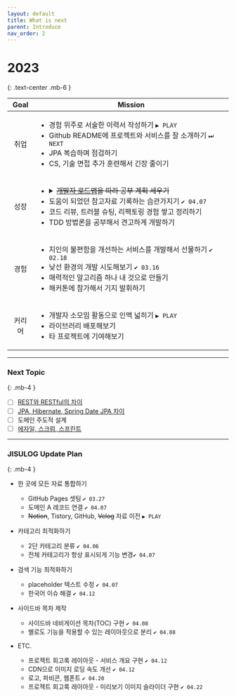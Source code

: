 ```yaml
---
layout: default
title: What is next
parent: Introduce
nav_order: 2
---
```

# 2023
{: .text-center .mb-6 }

<style>
  table > tbody > tr > td:first-child{
      text-align: center;
  }
</style>
<table>
    <thead>
        <tr>
            <th>Goal</th>
            <th colspan="2">Mission</th>
        </tr>
    </thead>
    <tbody>
       <tr>
            <td>취업</td>
            <td>
                <ul>
                    <li>경험 위주로 서술한 이력서 작성하기 <code>▶ PLAY</code></li>
                    <li>Github README에 프로젝트와 서비스를 잘 소개하기 <code>⏭ NEXT</code></li>
                    <li>JPA 복습하며 점검하기</li>
                    <li>CS, 기술 면접 추가 훈련해서 긴장 줄이기</li>
                </ul>
            </td>
        </tr>
        <tr>
            <td>성장</td>
            <td>
                <ul>
                    <li><details><summary><s><a href="https://roadmap.sh">개발자 로드맵</a>을 따라 공부 계획 세우기</s></summary>전부 필요하지 않고, 깊이 있는 공부가 어렵다는 피드백으로 인해 보류</details></li>
                    <li>도움이 되었던 참고자료 기록하는 습관가지기 <code>✔ 04.07</code></li>
                    <li>코드 리뷰, 트러블 슈팅, 리팩토링 경험 쌓고 정리하기</li>
                    <li>TDD 방법론을 공부해서 견고하게 개발하기</li>
                </ul>
            </td>
        </tr>
        <tr>
            <td>경험</td>
            <td>
                <ul>
                    <li>지인의 불편함을 개선하는 서비스를 개발해서 선물하기 <code>✔ 02.18</code></li>
                    <li>낮선 환경의 개발 시도해보기 <code>✔ 03.16</code></li>
                    <li>매력적인 알고리즘 하나 내 것으로 만들기</li>
                    <li>해커톤에 참가해서 기지 발휘하기</li>
                </ul>
            </td>
        </tr>
        <tr>
            <td>커리어</td>
            <td>
                <ul>
                    <li>개발자 소모임 활동으로 인맥 넓히기 <code>▶ PLAY</code></li>
                    <li>라이브러리 배포해보기</li>
                    <li>타 프로젝트에 기여해보기</li>
                </ul>
            </td>
        </tr>
    </tbody>
</table>

---

### Next Topic
{: .mb-4 }

- [ ] [REST와 RESTful의 차이](https://dev-coco.tistory.com/97)
- [ ] [JPA, Hibernate, Spring Date JPA 차이](https://suhwan.dev/2019/02/24/jpa-vs-hibernate-vs-spring-data-jpa/)
- [ ] 도메인 주도적 설계
- [ ] [에자일, 스크럼, 스프린트](https://todoist.com/showTask?id=6257930703)

---

### JISULOG Update Plan
{: .mb-4 }

- 한 곳에 모든 자료 통합하기
   - GitHub Pages 셋팅 `✔ 03.27`
   - 도메인 A 레코드 연결 `✔ 04.07`
   - ~~Notion~~, Tistory, GitHub, ~~Velog~~ 자료 이전 `▶ PLAY`


- 카테고리 최적화하기
  - 2단 카테고리 분류 `✔ 04.06`
  - 전체 카테고리가 항상 표시되게 기능 변경`✔ 04.07`

- 검색 기능 최적화하기
  - placeholder 텍스트 수정 `✔ 04.07`
  - 한국어 이슈 해결 `✔ 04.12`

- 사이드바 목차 제작
  - 사이드바 네비게이션 목차(TOC) 구현 `✔ 04.08`
  - 별로도 기능을 적용할 수 있는 레이아웃으로 분리 `✔ 04.08`

- ETC.
  - 프로젝트 회고록 레이아웃 - 서비스 개요 구현 `✔ 04.12`
  - CDN으로 이미지 로딩 속도 개선 `✔ 04.12`
  - 로고, 파비콘, 웹폰트 `✔ 04.20`
  - 프로젝트 회고록 레이아웃 - 미리보기 이미지 슬라이더 구현 `✔ 04.22`